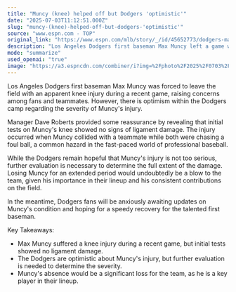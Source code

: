 ```yaml
---
title: "Muncy (knee) helped off but Dodgers 'optimistic'"
date: "2025-07-03T11:12:51.000Z"
slug: "muncy-(knee)-helped-off-but-dodgers-'optimistic'"
source: "www.espn.com - TOP"
original_link: "https://www.espn.com/mlb/story/_/id/45652773/dodgers-max-muncy-helped-apparent-knee-injury"
description: "Los Angeles Dodgers first baseman Max Muncy left a game with a knee injury, but tests showed no ligament damage, bringing optimism within the team. The injury occurred during a collision with a teammate while chasing a foul ball. Further evaluation is needed to determine the full extent of the damage, and losing Muncy for an extended period would be a significant blow to the team. Fans are eagerly awaiting updates on Muncy's condition and hoping for a quick recovery."
mode: "summarize"
used_openai: "true"
image: "https://a3.espncdn.com/combiner/i?img=%2Fphoto%2F2025%2F0703%2Fr1514305_1296x729_16%2D9.jpg"
---
```


Los Angeles Dodgers first baseman Max Muncy was forced to leave the field with an apparent knee injury during a recent game, raising concerns among fans and teammates. However, there is optimism within the Dodgers camp regarding the severity of Muncy's injury.

Manager Dave Roberts provided some reassurance by revealing that initial tests on Muncy's knee showed no signs of ligament damage. The injury occurred when Muncy collided with a teammate while both were chasing a foul ball, a common hazard in the fast-paced world of professional baseball.

While the Dodgers remain hopeful that Muncy's injury is not too serious, further evaluation is necessary to determine the full extent of the damage. Losing Muncy for an extended period would undoubtedly be a blow to the team, given his importance in their lineup and his consistent contributions on the field.

In the meantime, Dodgers fans will be anxiously awaiting updates on Muncy's condition and hoping for a speedy recovery for the talented first baseman.

Key Takeaways:
- Max Muncy suffered a knee injury during a recent game, but initial tests showed no ligament damage.
- The Dodgers are optimistic about Muncy's injury, but further evaluation is needed to determine the severity.
- Muncy's absence would be a significant loss for the team, as he is a key player in their lineup.